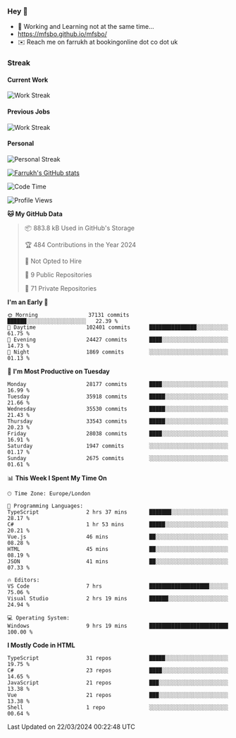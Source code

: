 ### Hey 👋

- 🏃 Working and Learning not at the same time...
- https://mfsbo.github.io/mfsbo/
- ✉️ Reach me on farrukh at bookingonline dot co dot uk

### Streak
#### Current Work
![Work Streak](https://streak-stats.demolab.com/?user=mfsbo)
#### Previous Jobs
![Work Streak](https://streak-stats.demolab.com/?user=farrukhcw)
#### Personal
![Personal Streak](https://streak-stats.demolab.com/?user=farrukhsubhani)

[![Farrukh's GitHub stats](https://github-readme-stats.vercel.app/api?username=mfsbo&hide=stars&count_private=true)](https://github.com/mfsbo/)

<!--START_SECTION:waka-->
![Code Time](http://img.shields.io/badge/Code%20Time-587%20hrs%2045%20mins-blue)

![Profile Views](http://img.shields.io/badge/Profile%20Views-30-blue)

**🐱 My GitHub Data** 

> 📦 883.8 kB Used in GitHub's Storage 
 > 
> 🏆 484 Contributions in the Year 2024
 > 
> 🚫 Not Opted to Hire
 > 
> 📜 9 Public Repositories 
 > 
> 🔑 71 Private Repositories 
 > 
**I'm an Early 🐤** 

```text
🌞 Morning                37131 commits       ██████░░░░░░░░░░░░░░░░░░░   22.39 % 
🌆 Daytime                102401 commits      ███████████████░░░░░░░░░░   61.75 % 
🌃 Evening                24427 commits       ████░░░░░░░░░░░░░░░░░░░░░   14.73 % 
🌙 Night                  1869 commits        ░░░░░░░░░░░░░░░░░░░░░░░░░   01.13 % 
```
📅 **I'm Most Productive on Tuesday** 

```text
Monday                   28177 commits       ████░░░░░░░░░░░░░░░░░░░░░   16.99 % 
Tuesday                  35918 commits       █████░░░░░░░░░░░░░░░░░░░░   21.66 % 
Wednesday                35530 commits       █████░░░░░░░░░░░░░░░░░░░░   21.43 % 
Thursday                 33543 commits       █████░░░░░░░░░░░░░░░░░░░░   20.23 % 
Friday                   28038 commits       ████░░░░░░░░░░░░░░░░░░░░░   16.91 % 
Saturday                 1947 commits        ░░░░░░░░░░░░░░░░░░░░░░░░░   01.17 % 
Sunday                   2675 commits        ░░░░░░░░░░░░░░░░░░░░░░░░░   01.61 % 
```


📊 **This Week I Spent My Time On** 

```text
🕑︎ Time Zone: Europe/London

💬 Programming Languages: 
TypeScript               2 hrs 37 mins       ███████░░░░░░░░░░░░░░░░░░   28.17 % 
C#                       1 hr 53 mins        █████░░░░░░░░░░░░░░░░░░░░   20.21 % 
Vue.js                   46 mins             ██░░░░░░░░░░░░░░░░░░░░░░░   08.28 % 
HTML                     45 mins             ██░░░░░░░░░░░░░░░░░░░░░░░   08.19 % 
JSON                     41 mins             ██░░░░░░░░░░░░░░░░░░░░░░░   07.33 % 

🔥 Editors: 
VS Code                  7 hrs               ███████████████████░░░░░░   75.06 % 
Visual Studio            2 hrs 19 mins       ██████░░░░░░░░░░░░░░░░░░░   24.94 % 

💻 Operating System: 
Windows                  9 hrs 19 mins       █████████████████████████   100.00 % 
```

**I Mostly Code in HTML** 

```text
TypeScript               31 repos            █████░░░░░░░░░░░░░░░░░░░░   19.75 % 
C#                       23 repos            ████░░░░░░░░░░░░░░░░░░░░░   14.65 % 
JavaScript               21 repos            ███░░░░░░░░░░░░░░░░░░░░░░   13.38 % 
Vue                      21 repos            ███░░░░░░░░░░░░░░░░░░░░░░   13.38 % 
Shell                    1 repo              ░░░░░░░░░░░░░░░░░░░░░░░░░   00.64 % 
```




 Last Updated on 22/03/2024 00:22:48 UTC
<!--END_SECTION:waka-->
<!--
**mfsbo/mfsbo** is a ✨ _special_ ✨ repository because its `README.md` (this file) appears on your GitHub profile.

Here are some ideas to get you started:

- 🔭 I’m currently working on ...
- 🌱 I’m currently learning ...
- 👯 I’m looking to collaborate on ...
- 🤔 I’m looking for help with ...
- 💬 Ask me about ...
- 📫 How to reach me: ...
- 😄 Pronouns: ...
- ⚡ Fun fact: ...
-->
